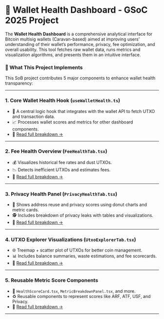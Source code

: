 # 🧠 Wallet Health Dashboard - GSoC 2025 Project

The **Wallet Health Dashboard** is a comprehensive analytical interface for Bitcoin multisig wallets (Caravan-based) aimed at improving users’ understanding of their wallet’s performance, privacy, fee optimization, and overall usability. This tool fetches raw wallet data, runs metrics and visualization algorithms, and presents them in an intuitive interface.

### 🚀 What This Project Implements

This SoB project contributes 5 major components to enhance wallet health transparency:

---

### 1. **Core Wallet Health Hook (`useWalletHealth.ts`)**
- 📌 A central logic hook that integrates with the wallet API to fetch UTXO and transaction data.
- 📈 Processes wallet scores and metrics for other dashboard components.
- 🔗 [Read full breakdown →](./health_score_engine.md)

---

### 2. **Fee Health Overview (`FeeHealthTab.tsx`)**
- 💰 Visualizes historical fee rates and dust UTXOs.
- 📉 Detects inefficient UTXOs and estimates fees.
- 🔗 [Read full breakdown →](./modular_dash.md)

---

### 3. **Privacy Health Panel (`PrivacyHealthTab.tsx`)**
- 🔐 Shows address reuse and privacy scores using donut charts and metric cards.
- 🕵️ Includes breakdown of privacy leaks with tables and visualizations.
- 🔗 [Read full breakdown →](./presign.md)

---

### 4. **UTXO Explorer Visualizations (`UtxoExplorerTab.tsx`)**
- 🌐 Treemap + scatter plot of UTXOs for better coin management.
- 📊 Includes balance summaries, waste estimations, and fee scorecards.
- 🔗 [Read full breakdown →](./recharts.md)

---

### 5. **Reusable Metric Score Components**
- 🧮 `HealthScoreCard.tsx`, `MetricBreakdownPanel.tsx`, and more.
- ♻️ Reusable components to represent scores like ARF, ATF, USF, and Privacy.
- 🔗 [Read full breakdown →](./health-scorecard.md)

---

